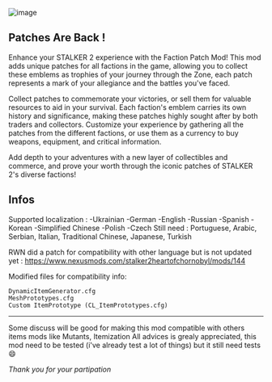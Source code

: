 ![image](https://www.hebergeur-image.fr/uploads/20241204/ee0869ea1a577c31ebb954b2772a7b0719b8554f.png)

## Patches Are Back !

Enhance your STALKER 2 experience with the Faction Patch Mod! This mod adds unique patches for all factions in the game, allowing you to collect these emblems as trophies of your journey through the Zone, each patch represents a mark of your allegiance and the battles you've faced.

Collect patches to commemorate your victories, or sell them for valuable resources to aid in your survival. Each faction's emblem carries its own history and significance, making these patches highly sought after by both traders and collectors. Customize your experience by gathering all the patches from the different factions, or use them as a currency to buy weapons, equipment, and critical information.

Add depth to your adventures with a new layer of collectibles and commerce, and prove your worth through the iconic patches of STALKER 2's diverse factions!

## Infos

Supported localization :
-Ukrainian
-German
-English
-Russian
-Spanish
-Korean
-Simplified Chinese
-Polish
-Czech
Still need : Portuguese, Arabic, Serbian, Italian, Traditional Chinese, Japanese, Turkish

RWN did a patch for compatibility with other language but is not updated yet : 
https://www.nexusmods.com/stalker2heartofchornobyl/mods/144

Modified files for compatibility info:

    DynamicItemGenerator.cfg
    MeshPrototypes.cfg
    Custom ItemPrototype (CL_ItemPrototypes.cfg)

---

Some discuss will be good for making this mod compatible with others items mods like Mutants, Itemization
All advices is grealy appreciated, this mod need to be tested (i've already test a lot of things) but it still need tests 😄

_Thank you for your partipation_
